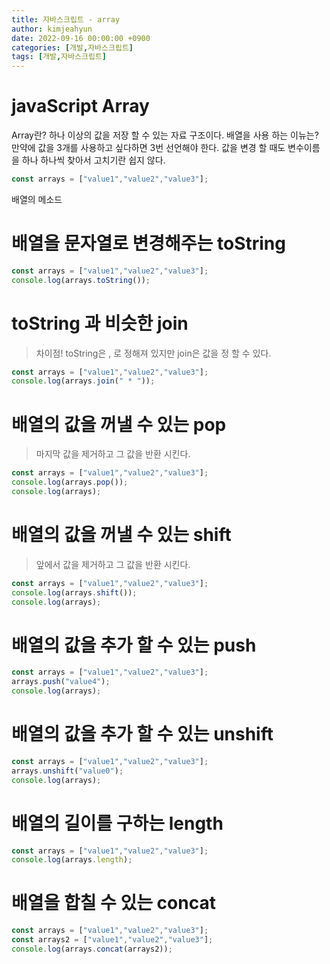```yaml
---
title: 자바스크립트 - array
author: kimjeahyun
date: 2022-09-16 00:00:00 +0900
categories: [개발,자바스크립트]
tags: [개발,자바스크립트]
---
```


# javaScript Array

Array란? 하나 이상의 값을 저장 할 수 있는 자료 구조이다.
배열을 사용 하는 이뉴는? 만약에 값을 3개를 사용하고 싶다하면 3번 선언해야 한다.
값을 변경 할 때도 변수이름을 하나 하나씩 찾아서 고치기란 쉽지 않다.


```javascript
const arrays = ["value1","value2","value3"];
```

배열의 메소드 

# 배열을 문자열로 변경해주는 toString

```javascript
const arrays = ["value1","value2","value3"];
console.log(arrays.toString());
```

# toString 과 비슷한 join 
> 차이점! toString은 , 로 정해져 있지만 join은 값을 정 할 수 있다.

```javascript
const arrays = ["value1","value2","value3"];
console.log(arrays.join(" * "));
```

# 배열의 값을 꺼낼 수 있는 pop 
> 마지막 값을 제거하고 그 값을 반환 시킨다.

```javascript
const arrays = ["value1","value2","value3"];
console.log(arrays.pop());
console.log(arrays);
```

# 배열의 값을 꺼낼 수 있는 shift
> 앞에서 값을 제거하고 그 값을 반환 시킨다.

```javascript
const arrays = ["value1","value2","value3"];
console.log(arrays.shift());
console.log(arrays);
```

# 배열의 값을 추가 할 수 있는 push

```javascript
const arrays = ["value1","value2","value3"];
arrays.push("value4");
console.log(arrays);
```

# 배열의 값을 추가 할 수 있는 unshift

```javascript
const arrays = ["value1","value2","value3"];
arrays.unshift("value0");
console.log(arrays);
```

# 배열의 길이를 구하는 length

```javascript
const arrays = ["value1","value2","value3"];
console.log(arrays.length);
```

# 배열을 합칠 수 있는 concat

```javascript
const arrays = ["value1","value2","value3"];
const arrays2 = ["value1","value2","value3"];
console.log(arrays.concat(arrays2));
```

